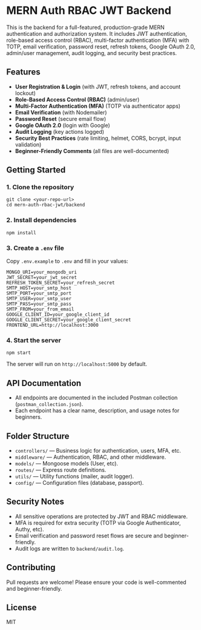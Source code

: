 # MERN Auth RBAC JWT Backend

This is the backend for a full-featured, production-grade MERN authentication and authorization system. It includes JWT authentication, role-based access control (RBAC), multi-factor authentication (MFA) with TOTP, email verification, password reset, refresh tokens, Google OAuth 2.0, admin/user management, audit logging, and security best practices.

## Features

- **User Registration & Login** (with JWT, refresh tokens, and account lockout)
- **Role-Based Access Control (RBAC)** (admin/user)
- **Multi-Factor Authentication (MFA)** (TOTP via authenticator apps)
- **Email Verification** (with Nodemailer)
- **Password Reset** (secure email flow)
- **Google OAuth 2.0** (login with Google)
- **Audit Logging** (key actions logged)
- **Security Best Practices** (rate limiting, helmet, CORS, bcrypt, input validation)
- **Beginner-Friendly Comments** (all files are well-documented)

## Getting Started

### 1. Clone the repository

```
git clone <your-repo-url>
cd mern-auth-rbac-jwt/backend
```

### 2. Install dependencies

```
npm install
```

### 3. Create a `.env` file

Copy `.env.example` to `.env` and fill in your values:

```
MONGO_URI=your_mongodb_uri
JWT_SECRET=your_jwt_secret
REFRESH_TOKEN_SECRET=your_refresh_secret
SMTP_HOST=your_smtp_host
SMTP_PORT=your_smtp_port
SMTP_USER=your_smtp_user
SMTP_PASS=your_smtp_pass
SMTP_FROM=your_from_email
GOOGLE_CLIENT_ID=your_google_client_id
GOOGLE_CLIENT_SECRET=your_google_client_secret
FRONTEND_URL=http://localhost:3000
```

### 4. Start the server

```
npm start
```

The server will run on `http://localhost:5000` by default.

## API Documentation

- All endpoints are documented in the included Postman collection (`postman_collection.json`).
- Each endpoint has a clear name, description, and usage notes for beginners.

## Folder Structure

- `controllers/` — Business logic for authentication, users, MFA, etc.
- `middleware/` — Authentication, RBAC, and other middleware.
- `models/` — Mongoose models (User, etc).
- `routes/` — Express route definitions.
- `utils/` — Utility functions (mailer, audit logger).
- `config/` — Configuration files (database, passport).

## Security Notes

- All sensitive operations are protected by JWT and RBAC middleware.
- MFA is required for extra security (TOTP via Google Authenticator, Authy, etc).
- Email verification and password reset flows are secure and beginner-friendly.
- Audit logs are written to `backend/audit.log`.

## Contributing

Pull requests are welcome! Please ensure your code is well-commented and beginner-friendly.

## License

MIT
